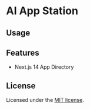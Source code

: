 # AI App Station

## Usage

## Features

- Next.js 14 App Directory

## License

Licensed under the [MIT license](https://github.com/shadcn/ui/blob/main/LICENSE.md).
